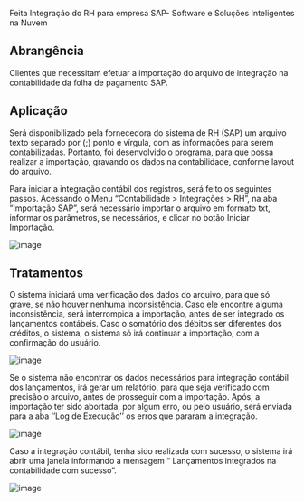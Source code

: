 
Feita Integração do RH para empresa SAP- Software e Soluções Inteligentes na Nuvem

## Abrangência

Clientes que necessitam efetuar a importação do arquivo de integração na contabilidade da folha de pagamento SAP.

## Aplicação

Será disponibilizado pela fornecedora do sistema de RH (SAP) um arquivo texto separado por (;) ponto e vírgula, com as informações para serem contabilizadas. 
Portanto, foi desenvolvido o programa, para que possa realizar a importação, gravando os dados na contabilidade, conforme layout do arquivo.

Para iniciar a integração contábil dos registros, será feito os seguintes passos.
Acessando o Menu “Contabilidade > Integrações > RH”, na aba “Importação SAP”, será necessário importar o arquivo em formato txt, informar os parâmetros, se necessários, e clicar no botão
Iniciar Importação.

![image](https://user-images.githubusercontent.com/46023665/61897974-b7c37400-aeee-11e9-8c28-e02d2eaa7091.png)

## Tratamentos 

O sistema iniciará uma verificação dos dados do arquivo, para que só grave, se não houver nenhuma inconsistência. Caso ele encontre alguma inconsistência, será interrompida a importação, antes de ser integrado os lançamentos contábeis. Caso o somatório dos débitos ser diferentes dos créditos, o sistema, o sistema só irá continuar a importação, com a confirmação do usuário.

![image](https://user-images.githubusercontent.com/46023665/61898065-e4778b80-aeee-11e9-85c5-234803405509.png)


Se o sistema não encontrar os dados necessários para integração contábil dos lançamentos, irá gerar um relatório, para que seja verificado com precisão o arquivo, antes de prosseguir com a importação.
Após, a importação ter sido abortada, por algum erro, ou pelo usuário, será enviada para a aba ‘’Log de Execução’’ os erros que pararam a integração. 

![image](https://user-images.githubusercontent.com/46023665/61898307-65368780-aeef-11e9-93d5-3e1a4a1d7e68.png)

Caso a integração contábil, tenha sido realizada com sucesso, o sistema irá abrir uma janela informando a mensagem “ Lançamentos integrados na contabilidade com sucesso”.

![image](https://user-images.githubusercontent.com/46023665/61898358-813a2900-aeef-11e9-8588-eb6318c7180d.png)







